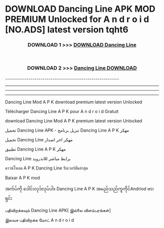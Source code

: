 # DOWNLOAD Dancing Line  APK MOD PREMIUM Unlocked for A n d r o i d [NO.ADS] latest version tqht6 



<div align="center">

<h3>DOWNLOAD 1 >>> <a href="https://getmod2.web.app/?judul=Dancing Line ">DOWNLOAD Dancing Line </a></h3><br>

<h3>DOWNLOAD 2 >>> <a href="https://getmod2.web.app/?judul=Dancing Line ">Dancing Line  DOWNLOAD </a></h3>

</div>
----------------------------------------------------------

----------------------------------------------------------

----------------------------------------------------------

----------------------------------------------------------

Dancing Line  Mod A P K download premium latest version Unlocked

Télécharger Dancing Line  A P K pour A n d r o i d Gratuit

download Dancing Line  Mod A P K premium latest version Unlocked

تحميل Dancing Line  APK - تنزيل برنامج Dancing Line  A P K مهكر

تحميل Dancing Line  مهكر اخر اصدار

تطبيق Dancing Line  A P K مهكر

Dancing Line  برابط مباشر للاندرويد

ดาวน์โหลด A P K Dancing Line  รับเวอร์ชันล่าสุด

Baixar A P K mod

အက်ပ်ကို ဒေါင်းလုဒ်လုပ်ပါ။ Dancing Line  A P K အမည်သည်ကူကိုင်Andriod ဗားရှင်း

பதிவிறக்கவும் Dancing Line  APK[ இல்லை விளம்பரங்கள்] 
 
இலவச பதிவிறக்க மோட் A n d r o i d



